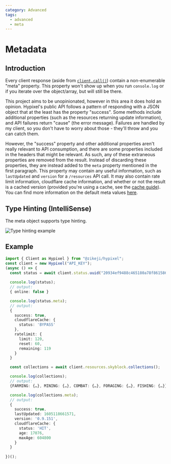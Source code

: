 ```yaml
---
category: Advanced
tags:
  - advanced
  - meta
---
```

# Metadata

## Introduction

Every client response (aside from [<code class="language-javascript"><span class="token function">client</span><span class="token punctuation">.</span><span class="token function">call</span><span class="token punctuation">(</span><span class="token punctuation">)</span></code>](/ts-api/classes/client/#call)) contain a non-enumerable "meta" property. This property won't show up when you run `console.log` or if you iterate over the object/array, but will still be there.

This project aims to be unopinionated, however in this area it does hold an opinion. Hypixel's public API follows a pattern of responding with a JSON object that at the least has the property "success". Some methods include additional properties (such as the resources returning update information), and API failures return "cause" (the error message). Failures are handled by my client, so you don't have to worry about those - they'll throw and you can catch them.

However, the "success" property and other additional properties aren't really relevant to API consumption, and there are some properties included in the headers that might be relevant. As such, any of these extraneous properties are removed from the result. Instead of discarding these properties, they are instead added to the `meta` property mentioned in the first paragraph. This property may contain any useful information, such as `lastUpdated` and `version` for a `/resources` API call. It may also contain rate limit information, cloudflare cache information, and whether or not the result is a cached version (provided you're using a cache, see the [cache guide](/guide/cache/)). You can find more information on the default meta values [here](/ts-api/interfaces/defaultmeta/#hierarchy).

## Type Hinting (IntelliSense)

The meta object supports type hinting.

![Type hinting example](./metadata.example.webp)

## Example

```typescript
import { Client as Hypixel } from "@zikeji/hypixel";
const client = new Hypixel("API_KEY");
(async () => {
  const status = await client.status.uuid("20934ef9488c465180a78f861586b4cf"); // Minikloon
  
  console.log(status);
  // output:
  { online: false }

  console.log(status.meta);
  // output:
  {
    success: true,
    cloudflareCache: {
      status: 'BYPASS'
    },
    ratelimit: {
      limit: 120,
      reset: 60,
      remaining: 119
    }
  }

  const collections = await client.resources.skyblock.collections();

  console.log(collections);
  // output:
  {FARMING: {…}, MINING: {…}, COMBAT: {…}, FORAGING: {…}, FISHING: {…}}

  console.log(collections.meta);
  // output:
  {
    success: true,
    lastUpdated: 1605118661571,
    version: '0.9.151',
    cloudflareCache: {
      status: 'HIT',
      age: 17076,
      maxAge: 604800
    }
  }
  
})();
```